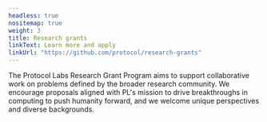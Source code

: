 ```yaml
---
headless: true
nositemap: true
weight: 3
title: Research grants
linkText: Learn more and apply
linkUrl: "https://github.com/protocol/research-grants"
---
```


The Protocol Labs Research Grant Program aims to support collaborative work on problems defined by the broader research community. We encourage proposals aligned with PL's mission to drive breakthroughs in computing to push humanity forward, and we welcome unique perspectives and diverse backgrounds.
